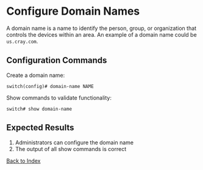 # Configure Domain Names

A domain name is a name to identify the person, group, or organization that controls the devices within an area. An example of a domain name could be `us.cray.com`.

## Configuration Commands

Create a domain name:

```text
switch(config)# domain-name NAME
```

Show commands to validate functionality:

```text
switch# show domain-name
```

## Expected Results

1. Administrators can configure the domain name
1. The output of all show commands is correct

[Back to Index](../index.md)
